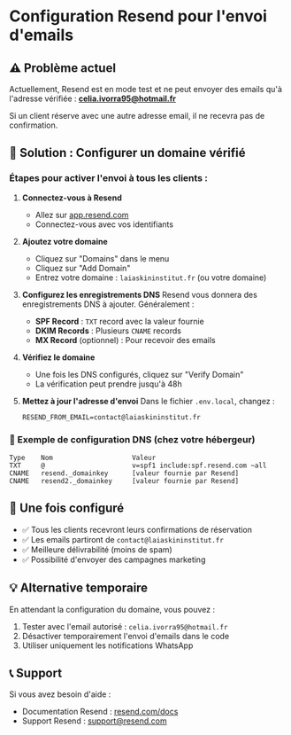 # Configuration Resend pour l'envoi d'emails

## ⚠️ Problème actuel
Actuellement, Resend est en mode test et ne peut envoyer des emails qu'à l'adresse vérifiée : **celia.ivorra95@hotmail.fr**

Si un client réserve avec une autre adresse email, il ne recevra pas de confirmation.

## 🔧 Solution : Configurer un domaine vérifié

### Étapes pour activer l'envoi à tous les clients :

1. **Connectez-vous à Resend**
   - Allez sur [app.resend.com](https://app.resend.com)
   - Connectez-vous avec vos identifiants

2. **Ajoutez votre domaine**
   - Cliquez sur "Domains" dans le menu
   - Cliquez sur "Add Domain"
   - Entrez votre domaine : `laiaskininstitut.fr` (ou votre domaine)

3. **Configurez les enregistrements DNS**
   Resend vous donnera des enregistrements DNS à ajouter. Généralement :
   - **SPF Record** : `TXT` record avec la valeur fournie
   - **DKIM Records** : Plusieurs `CNAME` records
   - **MX Record** (optionnel) : Pour recevoir des emails

4. **Vérifiez le domaine**
   - Une fois les DNS configurés, cliquez sur "Verify Domain"
   - La vérification peut prendre jusqu'à 48h

5. **Mettez à jour l'adresse d'envoi**
   Dans le fichier `.env.local`, changez :
   ```
   RESEND_FROM_EMAIL=contact@laiaskininstitut.fr
   ```

### 📝 Exemple de configuration DNS (chez votre hébergeur)

```
Type    Nom                    Valeur
TXT     @                      v=spf1 include:spf.resend.com ~all
CNAME   resend._domainkey      [valeur fournie par Resend]
CNAME   resend2._domainkey     [valeur fournie par Resend]
```

## 🚀 Une fois configuré

- ✅ Tous les clients recevront leurs confirmations de réservation
- ✅ Les emails partiront de `contact@laiaskininstitut.fr`
- ✅ Meilleure délivrabilité (moins de spam)
- ✅ Possibilité d'envoyer des campagnes marketing

## 💡 Alternative temporaire

En attendant la configuration du domaine, vous pouvez :
1. Tester avec l'email autorisé : `celia.ivorra95@hotmail.fr`
2. Désactiver temporairement l'envoi d'emails dans le code
3. Utiliser uniquement les notifications WhatsApp

## 📞 Support

Si vous avez besoin d'aide :
- Documentation Resend : [resend.com/docs](https://resend.com/docs)
- Support Resend : support@resend.com